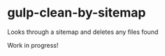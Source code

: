 gulp-clean-by-sitemap
=====================

Looks through a sitemap and deletes any files found


Work in progress!
